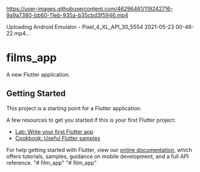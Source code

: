 
https://user-images.githubusercontent.com/46296461/119242716-9a9a7380-bb60-11eb-935a-b35cbd3f5946.mp4





Uploading Android Emulator - Pixel_4_XL_API_30_5554 2021-05-23 00-46-22.mp4…

# films_app

A new Flutter application.

## Getting Started

This project is a starting point for a Flutter application.

A few resources to get you started if this is your first Flutter project:

- [Lab: Write your first Flutter app](https://flutter.dev/docs/get-started/codelab)
- [Cookbook: Useful Flutter samples](https://flutter.dev/docs/cookbook)

For help getting started with Flutter, view our
[online documentation](https://flutter.dev/docs), which offers tutorials,
samples, guidance on mobile development, and a full API reference.
"# film_app" 
"# film_app" 
